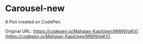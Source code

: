 # Carousel-new

A Pen created on CodePen.

Original URL: [https://codepen.io/Mahajan-Kapil/pen/MWNVqKV](https://codepen.io/Mahajan-Kapil/pen/MWNVqKV).

